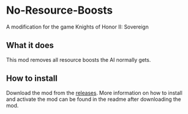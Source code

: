 # No-Resource-Boosts
A modification for the game Knights of Honor II: Sovereign

## What it does
This mod removes all resource boosts the AI normally gets.

## How to install
Download the mod from the [releases](https://github.com/Vaweila/No-Resource-Boosts/releases). More information on how to install and activate the mod can be found in the readme after downloading the mod.
